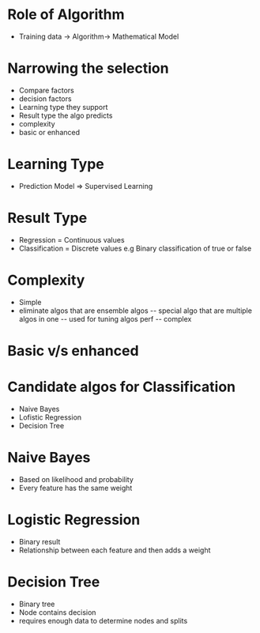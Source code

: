 # Role of Algorithm
- Training data -> Algorithm-> Mathematical Model 

# Narrowing the selection 
- Compare factors
- decision factors
- Learning type they support
- Result type the algo predicts
- complexity
- basic or enhanced

# Learning Type
- Prediction Model => Supervised Learning

# Result Type
- Regression = Continuous values 
- Classification = Discrete values 
e.g Binary classification of true or false

# Complexity
- Simple
- eliminate algos that are ensemble algos
--  special algo that are multiple algos in one
-- used for tuning algos perf 
-- complex

# Basic v/s enhanced

# Candidate algos for Classification 
- Naive Bayes
- Lofistic Regression
- Decision Tree

# Naive Bayes
- Based on likelihood and probability 
- Every feature has the same weight

# Logistic Regression 
- Binary result 
- Relationship between each feature and then adds a weight

# Decision Tree
- Binary tree
- Node contains decision 
- requires enough data to determine nodes and splits



